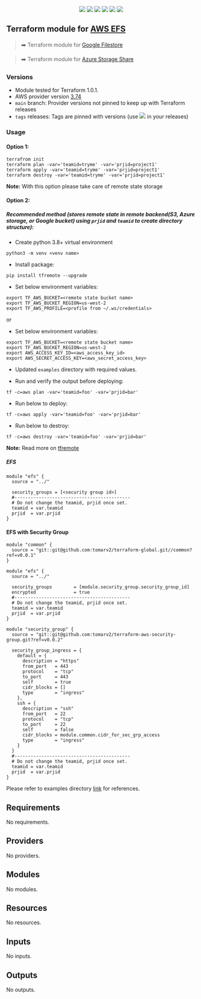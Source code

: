 <p align="center">
    <a href="https://github.com/tomarv2/terraform-aws-efs/actions/workflows/pre-commit.yml" alt="Pre Commit">
        <img src="https://github.com/tomarv2/terraform-aws-efs/actions/workflows/pre-commit.yml/badge.svg?branch=main" /></a>
    <a href="https://www.apache.org/licenses/LICENSE-2.0" alt="license">
        <img src="https://img.shields.io/github/license/tomarv2/terraform-aws-efs" /></a>
    <a href="https://github.com/tomarv2/terraform-aws-efs/tags" alt="GitHub tag">
        <img src="https://img.shields.io/github/v/tag/tomarv2/terraform-aws-efs" /></a>
    <a href="https://github.com/tomarv2/terraform-aws-efs/pulse" alt="Activity">
        <img src="https://img.shields.io/github/commit-activity/m/tomarv2/terraform-aws-efs" /></a>
    <a href="https://stackoverflow.com/users/6679867/tomarv2" alt="Stack Exchange reputation">
        <img src="https://img.shields.io/stackexchange/stackoverflow/r/6679867"></a>
    <a href="https://twitter.com/intent/follow?screen_name=varuntomar2019" alt="follow on Twitter">
        <img src="https://img.shields.io/twitter/follow/varuntomar2019?style=social&logo=twitter"></a>
</p>

## Terraform module for [AWS EFS](https://registry.terraform.io/modules/tomarv2/efs/aws/latest)

####

> :arrow_right:  Terraform module for [Google Filestore](https://registry.terraform.io/modules/tomarv2/filestore/google/latest)

> :arrow_right:  Terraform module for [Azure Storage Share](https://registry.terraform.io/modules/tomarv2/mysql/azure/latest)

### Versions

- Module tested for Terraform 1.0.1.
- AWS provider version [3.74](https://registry.terraform.io/providers/hashicorp/aws/latest)
- `main` branch: Provider versions not pinned to keep up with Terraform releases
- `tags` releases: Tags are pinned with versions (use <a href="https://github.com/tomarv2/terraform-aws-efs/tags" alt="GitHub tag">
        <img src="https://img.shields.io/github/v/tag/tomarv2/terraform-aws-efs" /></a> in your releases)

### Usage

#### Option 1:

```
terrafrom init
terraform plan -var='teamid=tryme' -var='prjid=project1'
terraform apply -var='teamid=tryme' -var='prjid=project1'
terraform destroy -var='teamid=tryme' -var='prjid=project1'
```
**Note:** With this option please take care of remote state storage

#### Option 2:

##### Recommended method (stores remote state in remote backend(S3,  Azure storage, or Google bucket) using `prjid` and `teamid` to create directory structure):

- Create python 3.8+ virtual environment
```
python3 -m venv <venv name>
```

- Install package:
```
pip install tfremote --upgrade
```

- Set below environment variables:
```
export TF_AWS_BUCKET=<remote state bucket name>
export TF_AWS_BUCKET_REGION=us-west-2
export TF_AWS_PROFILE=<profile from ~/.ws/credentials>
```

or

- Set below environment variables:
```
export TF_AWS_BUCKET=<remote state bucket name>
export TF_AWS_BUCKET_REGION=us-west-2
export AWS_ACCESS_KEY_ID=<aws_access_key_id>
export AWS_SECRET_ACCESS_KEY=<aws_secret_access_key>
```

- Updated `examples` directory with required values.

- Run and verify the output before deploying:
```
tf -c=aws plan -var='teamid=foo' -var='prjid=bar'
```

- Run below to deploy:
```
tf -c=aws apply -var='teamid=foo' -var='prjid=bar'
```

- Run below to destroy:
```
tf -c=aws destroy -var='teamid=foo' -var='prjid=bar'
```

**Note:** Read more on [tfremote](https://github.com/tomarv2/tfremote)
##### EFS
```
module "efs" {
  source = "../"

  security_groups = [<security group id>]
  #-------------------------------------------
  # Do not change the teamid, prjid once set.
  teamid = var.teamid
  prjid  = var.prjid
}
```

#### EFS with Security Group
```
module "common" {
  source = "git::git@github.com:tomarv2/terraform-global.git//common?ref=v0.0.1"
}

module "efs" {
  source = "../"

  security_groups        = [module.security_group.security_group_id]
  encrypted              = true
  #-------------------------------------------
  # Do not change the teamid, prjid once set.
  teamid = var.teamid
  prjid  = var.prjid
}

module "security_group" {
  source = "git::git@github.com:tomarv2/terraform-aws-security-group.git?ref=v0.0.2"

  security_group_ingress = {
    default = {
      description = "https"
      from_port   = 443
      protocol    = "tcp"
      to_port     = 443
      self        = true
      cidr_blocks = []
      type        = "ingress"
    },
    ssh = {
      description = "ssh"
      from_port   = 22
      protocol    = "tcp"
      to_port     = 22
      self        = false
      cidr_blocks = module.common.cidr_for_sec_grp_access
      type        = "ingress"
    }
  }
  #-------------------------------------------
  # Do not change the teamid, prjid once set.
  teamid = var.teamid
  prjid  = var.prjid
}
```

Please refer to examples directory [link](examples) for references.

<!-- BEGIN_TF_DOCS -->
## Requirements

No requirements.

## Providers

No providers.

## Modules

No modules.

## Resources

No resources.

## Inputs

No inputs.

## Outputs

No outputs.
<!-- END_TF_DOCS -->

